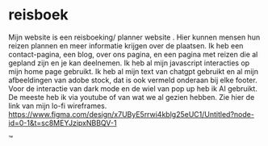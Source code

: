 # reisboek
Mijn website is een reisboeking/ planner website .
Hier kunnen mensen hun reizen plannen en meer informatie krijgen over de plaatsen.
Ik heb een contact-pagina, een blog, over ons pagina, en een pagina met reizen die al gepland zijn en je kan deelnemen.
Ik heb al mijn javascript interacties op mijn home page gebruikt.
Ik heb al mijn text van chatgpt gebruikt en al mijn afbeeldingen van adobe stock, dat is ook vermeld onderaan bij elke footer.
Voor de interactie van dark mode en de wiel van pop up heb ik AI gebruikt.
De meeste heb ik via youtube of van wat we al gezien hebben.
Zie hier de link van mijn lo-fi wireframes.
https://www.figma.com/design/x7UByE5rrwi4kblg25eUC1/Untitled?node-id=0-1&t=sc8MEYJzipxNBBQV-1

™
